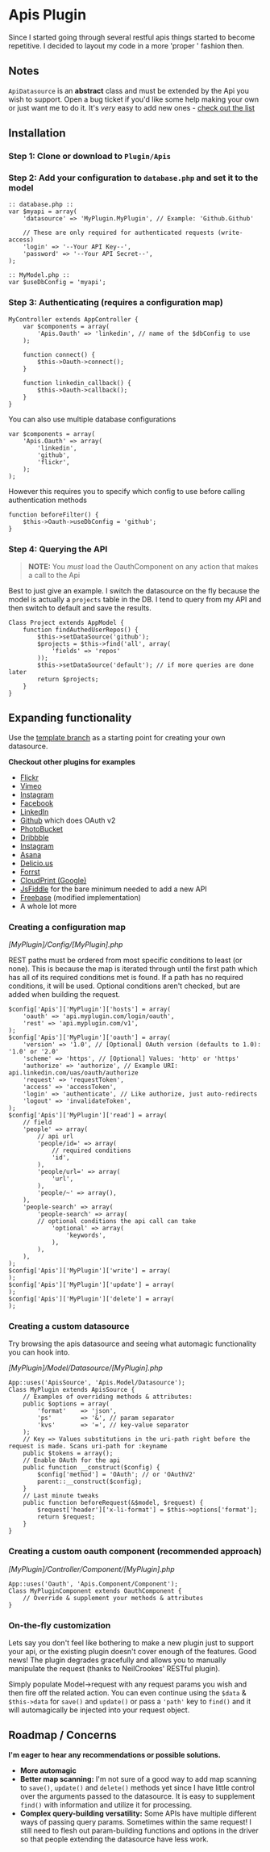 # Apis Plugin

Since I started going through several restful apis things started to become repetitive. I decided to layout my code in a more 'proper ' fashion then.

## Notes

`ApiDatasource` is an **abstract** class and must be extended by the Api you wish to support.
Open a bug ticket if you'd like some help making your own or just want me to do it.
It's _very_ easy to add new ones - [check out the list](#expanding-functionality)

## Installation

### Step 1: Clone or download to `Plugin/Apis`

### Step 2: Add your configuration to `database.php` and set it to the model

```
:: database.php ::
var $myapi = array(
	'datasource' => 'MyPlugin.MyPlugin', // Example: 'Github.Github'
	
	// These are only required for authenticated requests (write-access)
	'login' => '--Your API Key--',
	'password' => '--Your API Secret--',
);

:: MyModel.php ::
var $useDbConfig = 'myapi';
```

### Step 3: Authenticating (requires a configuration map)

```
MyController extends AppController {
	var $components = array(
		'Apis.Oauth' => 'linkedin', // name of the $dbConfig to use
	);
	
	function connect() {
		$this->Oauth->connect();
	}
	
	function linkedin_callback() {
		$this->Oauth->callback();
	}
}
```

You can also use multiple database configurations

```
var $components = array(
	'Apis.Oauth' => array(
		'linkedin',
		'github',
		'flickr',
	);
);
```

However this requires you to specify which config to use before calling authentication methods

```
function beforeFilter() {
	$this->Oauth->useDbConfig = 'github';
}
```

### Step 4: Querying the API

> **NOTE:** You _must_ load the OauthComponent on any action that makes a call to the Api

Best to just give an example. I switch the datasource on the fly because the model is actually a `projects` table in the
DB. I tend to query from my API and then switch to default and save the results.

```
Class Project extends AppModel {
	function findAuthedUserRepos() {
		$this->setDataSource('github');
		$projects = $this->find('all', array(
			'fields' => 'repos'
		));
		$this->setDataSource('default'); // if more queries are done later
		return $projects;
	}
}
```

## Expanding functionality

Use the [template branch](https://github.com/ProLoser/CakePHP-Api-Datasources/tree/template) as a starting point for creating your own datasource.

__Checkout other plugins for examples__

 * [Flickr](https://github.com/proloser/cakephp-flickr)
 * [Vimeo](https://github.com/proloser/cakephp-vimeo)
 * [Instagram](https://github.com/proloser/cakephp-instagram)
 * [Facebook](https://github.com/JavRok/http_socket_oauth)
 * [LinkedIn](https://github.com/ProLoser/CakePHP-LinkedIn)
 * [Github](https://github.com/ProLoser/CakePHP-Github) which does OAuth v2
 * [PhotoBucket](https://github.com/ProLoser/CakePHP-Photobucket)
 * [Dribbble](https://github.com/ProLoser/CakePHP-Dribbble)
 * [Instagram](https://github.com/ProLoser/CakePHP-Instagram)
 * [Asana](https://github.com/ProLoser/CakePHP-Asana)
 * [Delicio.us](https://github.com/ProLoser/CakePHP-Delicious)
 * [Forrst](https://github.com/ProLoser/CakePHP-Forrst)
 * [CloudPrint (Google)](https://github.com/tenebrousedge/CakePHP-Cloudprint)
 * [JsFiddle](https://github.com/ProLoser/CakePHP-JsFiddle) for the bare minimum needed to add a new API
 * [Freebase](https://github.com/imsamurai/cakephp-freebasesource-datasource) (modified implementation)
 * A whole lot more

### Creating a configuration map

_[MyPlugin]/Config/[MyPlugin].php_

REST paths must be ordered from most specific conditions to least (or none). This is because the map is iterated through
until the first path which has all of its required conditions met is found. If a path has no required conditions, it will
be used. Optional conditions aren't checked, but are added when building the request.

```
$config['Apis']['MyPlugin']['hosts'] = array(
	'oauth' => 'api.myplugin.com/login/oauth',
	'rest' => 'api.myplugin.com/v1',
);
$config['Apis']['MyPlugin']['oauth'] = array(
	'version' => '1.0', // [Optional] OAuth version (defaults to 1.0): '1.0' or '2.0'
	'scheme' => 'https', // [Optional] Values: 'http' or 'https'
	'authorize' => 'authorize', // Example URI: api.linkedin.com/uas/oauth/authorize
	'request' => 'requestToken',
	'access' => 'accessToken',
	'login' => 'authenticate', // Like authorize, just auto-redirects
	'logout' => 'invalidateToken',
);
$config['Apis']['MyPlugin']['read'] = array(
	// field
	'people' => array(
		// api url
		'people/id=' => array(
			// required conditions
			'id',
		),
		'people/url=' => array(
			'url',
		),
		'people/~' => array(),
	),
	'people-search' => array(
		'people-search' => array(
		// optional conditions the api call can take
			'optional' => array(
				'keywords',
			),
		),
	),
);
$config['Apis']['MyPlugin']['write'] = array(
);
$config['Apis']['MyPlugin']['update'] = array(
);
$config['Apis']['MyPlugin']['delete'] = array(
);
```

### Creating a custom datasource 

Try browsing the apis datasource and seeing what automagic functionality you can hook into.

_[MyPlugin]/Model/Datasource/[MyPlugin].php_

```
App::uses('ApisSource', 'Apis.Model/Datasource'); 
Class MyPlugin extends ApisSource {
	// Examples of overriding methods & attributes:
	public $options = array(
		'format'    => 'json',
		'ps'		=> '&', // param separator
		'kvs'		=> '=', // key-value separator
	);
	// Key => Values substitutions in the uri-path right before the request is made. Scans uri-path for :keyname
	public $tokens = array();
	// Enable OAuth for the api
	public function __construct($config) {
		$config['method'] = 'OAuth'; // or 'OAuthV2'
		parent::__construct($config);
	}
	// Last minute tweaks
	public function beforeRequest(&$model, $request) {
		$request['header']['x-li-format'] = $this->options['format'];
		return $request;
	}
}
```

### Creating a custom oauth component (recommended approach)

_[MyPlugin]/Controller/Component/[MyPlugin].php_

```
App::uses('Oauth', 'Apis.Component/Component');
Class MyPluginComponent extends OauthComponent {
	// Override & supplement your methods & attributes
}
```

### On-the-fly customization
Lets say you don't feel like bothering to make a new plugin just to support your api, or the existing plugin doesn't cover
enough of the features. Good news! The plugin degrades gracefully and allows you to manually manipulate the request (thanks
to NeilCrookes' RESTful plugin).

Simply populate Model->request with any request params you wish and then fire off the related action. You can even continue
using the `$data` & `$this->data` for `save()` and `update()` or pass a `'path'` key to `find()` and it will automagically
be injected into your request object.

## Roadmap / Concerns

**I'm eager to hear any recommendations or possible solutions.**

* **More automagic**
* **Better map scanning:**
  I'm not sure of a good way to add map scanning to `save()`, `update()` and `delete()` methods yet since I have little control
  over the arguments passed to the datasource. It is easy to supplement `find()` with information and utilize it for processing.
* **Complex query-building versatility:**
  Some APIs have multiple different ways of passing query params. Sometimes within the same request! I still need to flesh
  out param-building functions and options in the driver so that people extending the datasource have less work.